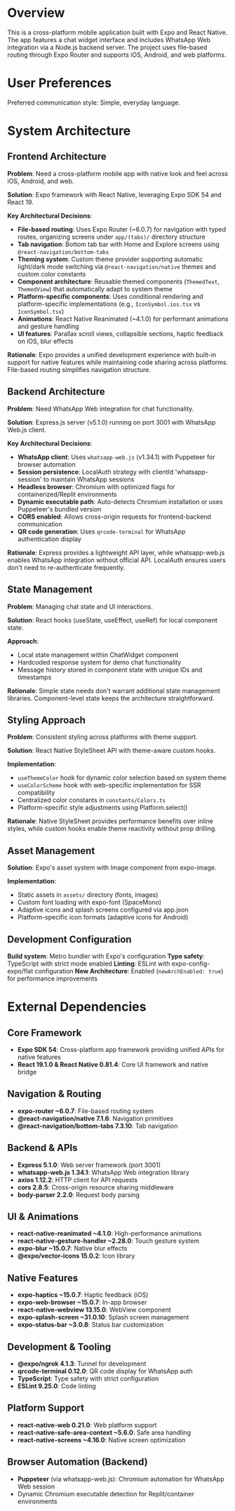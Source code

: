 # Overview

This is a cross-platform mobile application built with Expo and React Native. The app features a chat widget interface and includes WhatsApp Web integration via a Node.js backend server. The project uses file-based routing through Expo Router and supports iOS, Android, and web platforms.

# User Preferences

Preferred communication style: Simple, everyday language.

# System Architecture

## Frontend Architecture

**Problem**: Need a cross-platform mobile app with native look and feel across iOS, Android, and web.

**Solution**: Expo framework with React Native, leveraging Expo SDK 54 and React 19.

**Key Architectural Decisions**:

- **File-based routing**: Uses Expo Router (~6.0.7) for navigation with typed routes, organizing screens under `app/(tabs)/` directory structure
- **Tab navigation**: Bottom tab bar with Home and Explore screens using `@react-navigation/bottom-tabs`
- **Theming system**: Custom theme provider supporting automatic light/dark mode switching via `@react-navigation/native` themes and custom color constants
- **Component architecture**: Reusable themed components (`ThemedText`, `ThemedView`) that automatically adapt to system theme
- **Platform-specific components**: Uses conditional rendering and platform-specific implementations (e.g., `IconSymbol.ios.tsx` vs `IconSymbol.tsx`)
- **Animations**: React Native Reanimated (~4.1.0) for performant animations and gesture handling
- **UI features**: Parallax scroll views, collapsible sections, haptic feedback on iOS, blur effects

**Rationale**: Expo provides a unified development experience with built-in support for native features while maintaining code sharing across platforms. File-based routing simplifies navigation structure.

## Backend Architecture

**Problem**: Need WhatsApp Web integration for chat functionality.

**Solution**: Express.js server (v5.1.0) running on port 3001 with WhatsApp Web.js client.

**Key Architectural Decisions**:

- **WhatsApp client**: Uses `whatsapp-web.js` (v1.34.1) with Puppeteer for browser automation
- **Session persistence**: LocalAuth strategy with clientId 'whatsapp-session' to maintain WhatsApp sessions
- **Headless browser**: Chromium with optimized flags for containerized/Replit environments
- **Dynamic executable path**: Auto-detects Chromium installation or uses Puppeteer's bundled version
- **CORS enabled**: Allows cross-origin requests for frontend-backend communication
- **QR code generation**: Uses `qrcode-terminal` for WhatsApp authentication display

**Rationale**: Express provides a lightweight API layer, while whatsapp-web.js enables WhatsApp integration without official API. LocalAuth ensures users don't need to re-authenticate frequently.

## State Management

**Problem**: Managing chat state and UI interactions.

**Solution**: React hooks (useState, useEffect, useRef) for local component state.

**Approach**: 

- Local state management within ChatWidget component
- Hardcoded response system for demo chat functionality
- Message history stored in component state with unique IDs and timestamps

**Rationale**: Simple state needs don't warrant additional state management libraries. Component-level state keeps the architecture straightforward.

## Styling Approach

**Problem**: Consistent styling across platforms with theme support.

**Solution**: React Native StyleSheet API with theme-aware custom hooks.

**Implementation**:

- `useThemeColor` hook for dynamic color selection based on system theme
- `useColorScheme` hook with web-specific implementation for SSR compatibility
- Centralized color constants in `constants/Colors.ts`
- Platform-specific style adjustments using Platform.select()

**Rationale**: Native StyleSheet provides performance benefits over inline styles, while custom hooks enable theme reactivity without prop drilling.

## Asset Management

**Solution**: Expo's asset system with Image component from expo-image.

**Implementation**:

- Static assets in `assets/` directory (fonts, images)
- Custom font loading with expo-font (SpaceMono)
- Adaptive icons and splash screens configured via app.json
- Platform-specific icon formats (adaptive icons for Android)

## Development Configuration

**Build system**: Metro bundler with Expo's configuration
**Type safety**: TypeScript with strict mode enabled
**Linting**: ESLint with expo-config-expo/flat configuration
**New Architecture**: Enabled (`newArchEnabled: true`) for performance improvements

# External Dependencies

## Core Framework
- **Expo SDK 54**: Cross-platform app framework providing unified APIs for native features
- **React 19.1.0 & React Native 0.81.4**: Core UI framework and native bridge

## Navigation & Routing
- **expo-router ~6.0.7**: File-based routing system
- **@react-navigation/native 7.1.6**: Navigation primitives
- **@react-navigation/bottom-tabs 7.3.10**: Tab navigation

## Backend & APIs
- **Express 5.1.0**: Web server framework (port 3001)
- **whatsapp-web.js 1.34.1**: WhatsApp Web integration library
- **axios 1.12.2**: HTTP client for API requests
- **cors 2.8.5**: Cross-origin resource sharing middleware
- **body-parser 2.2.0**: Request body parsing

## UI & Animations
- **react-native-reanimated ~4.1.0**: High-performance animations
- **react-native-gesture-handler ~2.28.0**: Touch gesture system
- **expo-blur ~15.0.7**: Native blur effects
- **@expo/vector-icons 15.0.2**: Icon library

## Native Features
- **expo-haptics ~15.0.7**: Haptic feedback (iOS)
- **expo-web-browser ~15.0.7**: In-app browser
- **react-native-webview 13.15.0**: WebView component
- **expo-splash-screen ~31.0.10**: Splash screen management
- **expo-status-bar ~3.0.8**: Status bar customization

## Development & Tooling
- **@expo/ngrok 4.1.3**: Tunnel for development
- **qrcode-terminal 0.12.0**: QR code display for WhatsApp auth
- **TypeScript**: Type safety with strict configuration
- **ESLint 9.25.0**: Code linting

## Platform Support
- **react-native-web 0.21.0**: Web platform support
- **react-native-safe-area-context ~5.6.0**: Safe area handling
- **react-native-screens ~4.16.0**: Native screen optimization

## Browser Automation (Backend)
- **Puppeteer** (via whatsapp-web.js): Chromium automation for WhatsApp Web session
- Dynamic Chromium executable detection for Replit/container environments